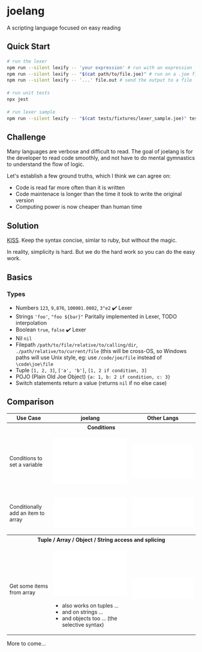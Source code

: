 # joelang
A scripting language focused on easy reading

## Quick Start

```bash
# run the lexer
npm run --silent lexify -- 'your expression' # run with an expression
npm run --silent lexify -- "$(cat path/to/file.joe)" # run on a .joe file
npm run --silent lexify -- '...' file.out # send the output to a file

# run unit tests
npx jest

# run lexer sample
npm run --silent lexify -- "$(cat tests/fixtures/lexer_sample.joe)" tests/fixtures/lexer_sample.out
```

## Challenge
Many languages are verbose and difficult to read. The goal of joelang is for the developer to read code smoothly, and not have to do mental gymnastics to understand the flow of logic.

Let's establish a few ground truths, which I think we can agree on:
- Code is read far more often than it is written
- Code maintenace is longer than the time it took to write the original version
- Computing power is now cheaper than human time


## Solution
[KISS](https://en.wikipedia.org/wiki/KISS_principle). Keep the syntax concise, simlar to ruby, but without the magic.

In reality, simplicity is hard. But we do the hard work so you can do the easy work.

## Basics

### Types

- Numbers `123`, `9,876`, `100001.0002`, `3^e2` :heavy_check_mark: Lexer
- Strings `'foo'`, `"foo ${bar}"` Paritally implemented in Lexer, TODO interpolation
- Boolean `true`, `false` :heavy_check_mark: Lexer
- Nil `nil`
- Filepath `/path/to/file/relative/to/calling/dir`, `./path/relative/to/current/file` (this will be cross-OS, so Windows paths will use Unix style, eg: use `/code/joe/file` instead of `\code\joe\file`
- Tuple `[1, 2, 3]`, `['a', 'b']`, `[1, 2 if condition, 3]`
- POJO (Plain Old Joe Object) `{a: 1, b: 2 if condition, c: 3}`
- Switch statements return a value (returns `nil` if no else case)

## Comparison

<table>
	<tr>
		<th>Use Case</th>
		<th>joelang</th>
		<th>Other Langs</th>
	</tr>
	<tr><th colspan="3">Conditions</th></tr>
	<tr>
		<td>Conditions to set a variable</td>
		<td>

![image](examples/joelang-switch.svg)

</td>
<td>

![image](examples/js-switch.svg)

</td>
</tr>

<tr>
	<td>Conditionally add an item to array</td>
	<td>

![image](examples/joelang-conditional-arrays.svg)

</td>
<td>

![image](examples/js-conditional-arrays.svg)

</td>
</tr>
<tr><th colspan="3">Tuple / Array / Object / String access and splicing</th></tr>
<tr><td>Get some items from array</td><td>

![image](examples/joelang-access.svg)

- also works on tuples ...
- and on strings ...
- and objects too ... (the selective syntax)

</td>
<td>

![image](examples/js-access.svg)

</td>
</tr>
</table>

More to come...

